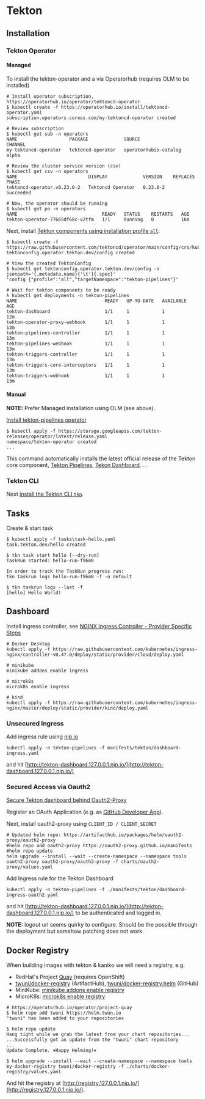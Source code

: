 # Tekton

## Installation

### Tekton Operator

#### Managed

To install the tekton-operator and a via Operatorhub (requires OLM to be installed)

```shell
# Install operator subscription, https://operatorhub.io/operator/tektoncd-operator
$ kubectl create -f https://operatorhub.io/install/tektoncd-operator.yaml
subscription.operators.coreos.com/my-tektoncd-operator created

# Review subscription
$ kubectl get sub -n operators
NAME                   PACKAGE             SOURCE                  CHANNEL
my-tektoncd-operator   tektoncd-operator   operatorhubio-catalog   alpha

# Review the cluster service version (csv)
$ kubectl get csv -n operators
NAME                          DISPLAY             VERSION    REPLACES   PHASE
tektoncd-operator.v0.23.0-2   Tektoncd Operator   0.23.0-2              Succeeded

# Now, the operator should be running
$ kubectl get po -n operators
NAME                               READY   STATUS    RESTARTS   AGE
tekton-operator-77665df68c-v2tfm   1/1     Running   0          16m
```

Next, install [Tekton components using installation profile `all`](https://github.com/tektoncd/operator#install-tektoncd-operator):

```shell
$ kubectl create -f https://raw.githubusercontent.com/tektoncd/operator/main/config/crs/kubernetes/config/all/operator_v1alpha1_config_cr.yaml
tektonconfig.operator.tekton.dev/config created

# View the created TektonConfig
$ kubectl get tektonconfig.operator.tekton.dev/config -o jsonpath='{.metadata.name}{'\t'}{.spec}'
'config {"profile":"all","targetNamespace":"tekton-pipelines"}'

# Wait for tekton components to be ready
λ kubectl get deployments -n tekton-pipelines
NAME                                READY   UP-TO-DATE   AVAILABLE   AGE
tekton-dashboard                    1/1     1            1           12m
tekton-operator-proxy-webhook       1/1     1            1           13m
tekton-pipelines-controller         1/1     1            1           13m
tekton-pipelines-webhook            1/1     1            1           13m
tekton-triggers-controller          1/1     1            1           13m
tekton-triggers-core-interceptors   1/1     1            1           13m
tekton-triggers-webhook             1/1     1            1           13m
```

#### Manual

**NOTE:** Prefer Managed installation using OLM (see above).

[Install tekton-pipelines operator](https://github.com/tektoncd/operator#install-tektoncd-operator)

```shell
$ kubectl apply -f https://storage.googleapis.com/tekton-releases/operator/latest/release.yaml
namespace/tekton-operator created
...
```

This command automatically installs the latest official release of the Tekton core component, [Tekton Pipelines](https://github.com/tektoncd/pipeline), [Tekon Dashboard](https://github.com/tektoncd/dashboard), ...

### Tekton CLI

Next [install the Tekton CLI `tkn`](https://tekton.dev/docs/getting-started/#set-up-the-cli).

## Tasks

Create & start task

```shell
$ kubectl apply -f tasks\task-hello.yaml
task.tekton.dev/hello created

$ tkn task start hello [--dry-run]
TaskRun started: hello-run-f96m8

In order to track the TaskRun progress run:
tkn taskrun logs hello-run-f96m8 -f -n default

$ tkn taskrun logs --last -f
[hello] Hello World!
```

## Dashboard

Install ingress controller, see [NGINX Ingress Controller - Provider Specific Steps](https://kubernetes.github.io/ingress-nginx/deploy/#provider-specific-steps)

```shell
# Docker Desktop
kubectl apply -f https://raw.githubusercontent.com/kubernetes/ingress-nginx/controller-v0.47.0/deploy/static/provider/cloud/deploy.yaml

# minikube
minikube addons enable ingress

# microk8s
microk8s enable ingress

# kind
kubectl apply -f https://raw.githubusercontent.com/kubernetes/ingress-nginx/master/deploy/static/provider/kind/deploy.yaml
```

### Unsecured Ingress

Add ingress rule using [nip.io](https://nip.io)

```shell
kubectl apply -n tekton-pipelines -f manifests/tekton/dashboard-ingress.yaml
```

and hit [http://tekton-dashboard.127.0.0.1.nip.io/](http://tekton-dashboard.127.0.0.1.nip.io/)

### Secured Access via Oauth2

[Secure Tekton dashboard behind Oauth2-Proxy](https://github.com/tektoncd/dashboard/blob/main/docs/walkthrough/walkthrough-oauth2-proxy.md)

Register an OAuth Application (e.g. as [GitHub Developer App](https://github.com/settings/developers)).

Next, install oauth2-proxy using `CLIENT_ID / CLIENT_SECRET`

```shell
# Updated helm repo: https://artifacthub.io/packages/helm/oauth2-proxy/oauth2-proxy
#helm repo add oauth2-proxy https://oauth2-proxy.github.io/manifests
#helm repo update
helm upgrade --install --wait --create-namespace --namespace tools oauth2-proxy oauth2-proxy/oauth2-proxy -f charts/oauth2-proxy/values.yaml
```

Add Ingress rule for the Tekton Dashboard

```shell
kubectl apply -n tekton-pipelines -f ./manifests/tekton/dashboard-ingress-oauth2.yaml
```

and hit [http://tekton-dashboard.127.0.0.1.nip.io/](http://tekton-dashboard.127.0.0.1.nip.io/) to be authenticated and logged in.

**NOTE:** logout url seems quirky to configure. Should be the possible through the deployment but somehow patching does not work.

## Docker Registry

When building images with tekton & kaniko we will need a registry, e.g.

- RedHat's Project [Quay](https://github.com/quay/quay-operator) (requires OpenShift)
- [twuni/docker-registry](https://artifacthub.io/packages/helm/twuni/docker-registry) (ArtifactHub), [twuni/docker-registry.helm](https://github.com/twuni/docker-registry.helm) (GitHub)
- MiniKube: [minikube addons enable registry](https://minikube.sigs.k8s.io/docs/handbook/registry/)
- MicroK8s: [microk8s enable registry](https://microk8s.io/docs/registry-built-in)

```shell
# https://operatorhub.io/operator/project-quay
$ helm repo add twuni https://helm.twun.io
"twuni" has been added to your repositories

$ helm repo update
Hang tight while we grab the latest from your chart repositories...
...Successfully got an update from the "twuni" chart repository
...
Update Complete. ⎈Happy Helming!⎈

$ helm upgrade --install --wait --create-namespace --namespace tools my-docker-registry twuni/docker-registry -f ./charts/docker-registry/values.yaml
```

And hit the registry at [http://registry.127.0.0.1.nip.io/](http://registry.127.0.0.1.nip.io/).
